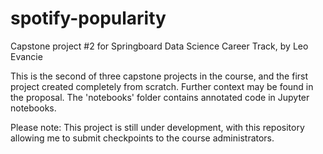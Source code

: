 # spotify-popularity
Capstone project #2 for Springboard Data Science Career Track, by Leo Evancie

This is the second of three capstone projects in the course, and the first
project created completely from scratch. Further context may be found in
the proposal. The 'notebooks' folder contains annotated code in
Jupyter notebooks.

Please note:
This project is still under development, with this repository allowing me to
submit checkpoints to the course administrators.
